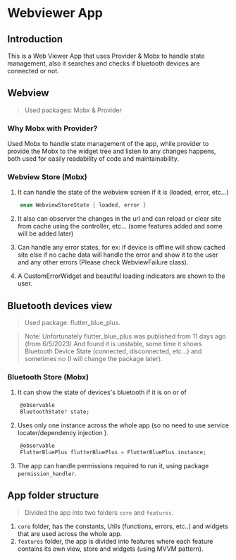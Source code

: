 # Webviewer App

## Introduction
This is a Web Viewer App that uses Provider & Mobx to handle state management, also it searches and checks if bluetooth devices are connected or not.

## Webview
> Used packages: Mobx & Provider

### Why Mobx with Provider?
Used Mobx to handle state management of the app, while provider to provide the Mobx to the widget tree and listen to any changes happens, both used for easily readability of code and maintainability.

### Webview Store (Mobx)
1. It can handle the state of the webview screen if it is (loaded, error, etc...)
```dart
    enum WebviewStoreState { loaded, error }
```
2. It also can observer the changes in the url and can reload or clear site from cache using the controller, etc... (some features added and some will be added later)

3. Can handle any error states, for ex: if device is offline will show cached site else if no cache data will handle the error and show it to the user and any other errors (Please check WebviewFailure class).

4. A CustomErrorWidget and beautiful loading indicators are shown to the user.

## Bluetooth devices view
> Used package: flutter_blue_plus.

> Note: Unfortunately flutter_blue_plus was published from 11 days ago (from 6/5/2023) And found it is unstable, some time it shows Bluetooth Device State (connected, disconnected, etc...) and sometimes no (I will change the package later).

### Bluetooth Store (Mobx)
1. It can show the state of devices's bluetooth if it is on or of
```dart
    @observable
    BluetoothState? state;
```

2. Uses only one instance across the whole app (so no need to use service locater/dependency injection ).

```dart
    @observable
    FlutterBluePlus flutterBluePlus = FlutterBluePlus.instance;
```
3. The app can handle permissions required to run it, using package `permission_handler`.

## App folder structure
> Divided the app into two folders `core` and `features`.
1. `core` folder, has the constants, Utils (functions, errors, etc..) and widgets that are used across the whole app.
2. `features` folder, the app is divided into features where each feature contains its own view, store and widgets (using MVVM pattern).